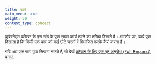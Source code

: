 ```yaml
---
title: कार्य
main_menu: true
weight: 50
content_type: concept
---
```


<!-- overview -->

कुबेरनेट्स प्रलेखन के इस खंड के पृष्ठ एकल कार्य करने का तरीका दिखाते हैं। आमतौर पर, कार्य पृष्ठ दिखाता है कि किसी एक काम को कई छोटे चरणों में विभाजित करके कैसे करना है।

यदि आप एक कार्य पृष्ठ लिखना चाहते हैं, तो देखें
[प्रलेखन के लिए एक पुल अनुरोध (Pull Request) बनाएं](/docs/contribute/new-content/open-a-pr/).
